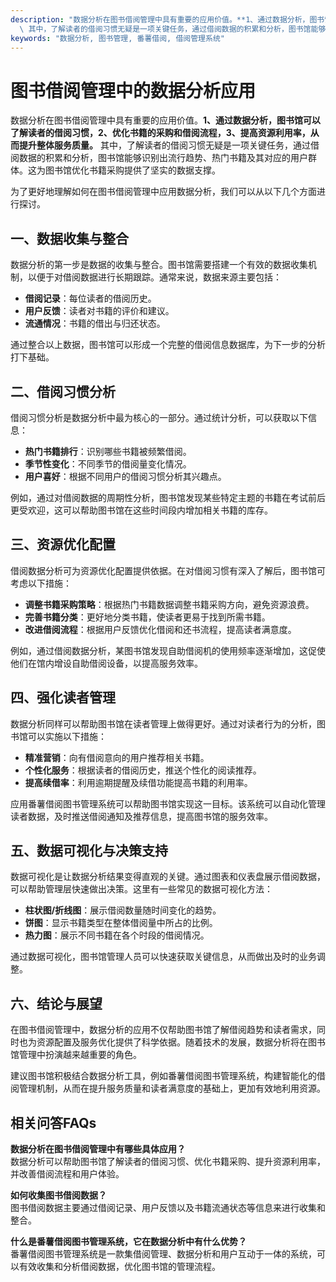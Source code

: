 ```yaml
---
description: "数据分析在图书借阅管理中具有重要的应用价值。**1、通过数据分析，图书馆可以了解读者的借阅习惯，2、优化书籍的采购和借阅流程，3、提高资源利用率，从而提升整体服务质量。**\
  \ 其中，了解读者的借阅习惯无疑是一项关键任务，通过借阅数据的积累和分析，图书馆能够识别出流行趋势、热门书籍及其对应的用户群体。这为图书馆优化书籍采购提供了坚实的数据支撑。"
keywords: "数据分析, 图书管理, 番薯借阅, 借阅管理系统"
---
```

# 图书借阅管理中的数据分析应用

数据分析在图书借阅管理中具有重要的应用价值。**1、通过数据分析，图书馆可以了解读者的借阅习惯，2、优化书籍的采购和借阅流程，3、提高资源利用率，从而提升整体服务质量。** 其中，了解读者的借阅习惯无疑是一项关键任务，通过借阅数据的积累和分析，图书馆能够识别出流行趋势、热门书籍及其对应的用户群体。这为图书馆优化书籍采购提供了坚实的数据支撑。

为了更好地理解如何在图书借阅管理中应用数据分析，我们可以从以下几个方面进行探讨。

## 一、数据收集与整合

数据分析的第一步是数据的收集与整合。图书馆需要搭建一个有效的数据收集机制，以便于对借阅数据进行长期跟踪。通常来说，数据来源主要包括：

- **借阅记录**：每位读者的借阅历史。
- **用户反馈**：读者对书籍的评价和建议。
- **流通情况**：书籍的借出与归还状态。

通过整合以上数据，图书馆可以形成一个完整的借阅信息数据库，为下一步的分析打下基础。

## 二、借阅习惯分析

借阅习惯分析是数据分析中最为核心的一部分。通过统计分析，可以获取以下信息：

- **热门书籍排行**：识别哪些书籍被频繁借阅。
- **季节性变化**：不同季节的借阅量变化情况。
- **用户喜好**：根据不同用户的借阅习惯分析其兴趣点。

例如，通过对借阅数据的周期性分析，图书馆发现某些特定主题的书籍在考试前后更受欢迎，这可以帮助图书馆在这些时间段内增加相关书籍的库存。

## 三、资源优化配置

借阅数据分析可为资源优化配置提供依据。在对借阅习惯有深入了解后，图书馆可考虑以下措施：

- **调整书籍采购策略**：根据热门书籍数据调整书籍采购方向，避免资源浪费。
- **完善书籍分类**：更好地分类书籍，使读者更易于找到所需书籍。
- **改进借阅流程**：根据用户反馈优化借阅和还书流程，提高读者满意度。

例如，通过借阅数据分析，某图书馆发现自助借阅机的使用频率逐渐增加，这促使他们在馆内增设自助借阅设备，以提高服务效率。

## 四、强化读者管理

数据分析同样可以帮助图书馆在读者管理上做得更好。通过对读者行为的分析，图书馆可以实施以下措施：

- **精准营销**：向有借阅意向的用户推荐相关书籍。
- **个性化服务**：根据读者的借阅历史，推送个性化的阅读推荐。
- **提高续借率**：利用逾期提醒及续借功能提高书籍的利用率。

应用番薯借阅图书管理系统可以帮助图书馆实现这一目标。该系统可以自动化管理读者数据，及时推送借阅通知及推荐信息，提高图书馆的服务效率。

## 五、数据可视化与决策支持

数据可视化是让数据分析结果变得直观的关键。通过图表和仪表盘展示借阅数据，可以帮助管理层快速做出决策。这里有一些常见的数据可视化方法：

- **柱状图/折线图**：展示借阅数量随时间变化的趋势。
- **饼图**：显示书籍类型在整体借阅量中所占的比例。
- **热力图**：展示不同书籍在各个时段的借阅情况。

通过数据可视化，图书馆管理人员可以快速获取关键信息，从而做出及时的业务调整。

## 六、结论与展望

在图书借阅管理中，数据分析的应用不仅帮助图书馆了解借阅趋势和读者需求，同时也为资源配置及服务优化提供了科学依据。随着技术的发展，数据分析将在图书馆管理中扮演越来越重要的角色。

建议图书馆积极结合数据分析工具，例如番薯借阅图书管理系统，构建智能化的借阅管理机制，从而在提升服务质量和读者满意度的基础上，更加有效地利用资源。

## 相关问答FAQs

**数据分析在图书借阅管理中有哪些具体应用？**  
数据分析可以帮助图书馆了解读者的借阅习惯、优化书籍采购、提升资源利用率，并改善借阅流程和用户体验。

**如何收集图书借阅数据？**  
图书借阅数据主要通过借阅记录、用户反馈以及书籍流通状态等信息来进行收集和整合。

**什么是番薯借阅图书管理系统，它在数据分析中有什么优势？**  
番薯借阅图书管理系统是一款集借阅管理、数据分析和用户互动于一体的系统，可以有效收集和分析借阅数据，优化图书馆的管理流程。
